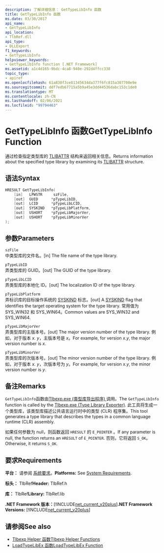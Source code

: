 ```yaml
---
description: 了解详细信息： GetTypeLibInfo 函数
title: GetTypeLibInfo 函数
ms.date: 03/30/2017
api_name:
- GetTypeLibInfo
api_location:
- TlbRef.dll
api_type:
- DLLExport
f1_keywords:
- GetTypeLibInfo
helpviewer_keywords:
- GetTypeLibInfo function [.NET Framework]
ms.assetid: a1c4d165-9bdc-4ca8-940e-292d4ffcc338
topic_type:
- apiref
ms.openlocfilehash: 61a830f3ce81345634da377f6fc815a307700e9e
ms.sourcegitcommit: ddf7edb67715a5b9a45e3dd44536dabc153c1de0
ms.translationtype: MT
ms.contentlocale: zh-CN
ms.lasthandoff: 02/06/2021
ms.locfileid: "99794463"
---
```

# <a name="gettypelibinfo-function"></a><span data-ttu-id="eebc6-103">GetTypeLibInfo 函数</span><span class="sxs-lookup"><span data-stu-id="eebc6-103">GetTypeLibInfo Function</span></span>

<span data-ttu-id="eebc6-104">通过检查指定类型库的 [TLIBATTR](/windows/win32/api/oaidl/ns-oaidl-tlibattr) 结构来返回相关信息。</span><span class="sxs-lookup"><span data-stu-id="eebc6-104">Returns information about the specified type library by examining its [TLIBATTR](/windows/win32/api/oaidl/ns-oaidl-tlibattr) structure.</span></span>  
  
## <a name="syntax"></a><span data-ttu-id="eebc6-105">语法</span><span class="sxs-lookup"><span data-stu-id="eebc6-105">Syntax</span></span>  
  
```cpp  
HRESULT GetTypeLibInfo(  
    [in]   LPWSTR     szFile,  
    [out]  GUID      *pTypeLibID,  
    [out]  LCID      *pTypeLibLCID,  
    [out]  SYSKIND   *pTypeLibPlatform,  
    [out]  USHORT    *pTypeLibMajorVer,  
    [out]  USHORT    *pTypeLibMinorVer  
);  
```  
  
## <a name="parameters"></a><span data-ttu-id="eebc6-106">参数</span><span class="sxs-lookup"><span data-stu-id="eebc6-106">Parameters</span></span>  

 `szFile`  
 <span data-ttu-id="eebc6-107">中类型库的文件名。</span><span class="sxs-lookup"><span data-stu-id="eebc6-107">[in] The file name of the type library.</span></span>  
  
 `pTypeLibID`  
 <span data-ttu-id="eebc6-108">弄类型库的 GUID。</span><span class="sxs-lookup"><span data-stu-id="eebc6-108">[out] The GUID of the type library.</span></span>  
  
 `pTypeLibLCID`  
 <span data-ttu-id="eebc6-109">弄类型库的本地化 ID。</span><span class="sxs-lookup"><span data-stu-id="eebc6-109">[out] The localization ID of the type library.</span></span>  
  
 `pTypeLibPlatform`  
 <span data-ttu-id="eebc6-110">弄标识库的目标操作系统的 [SYSKIND](/windows/win32/api/oaidl/ne-oaidl-syskind) 标志。</span><span class="sxs-lookup"><span data-stu-id="eebc6-110">[out] A [SYSKIND](/windows/win32/api/oaidl/ne-oaidl-syskind) flag that identifies the target operating system for the type library.</span></span> <span data-ttu-id="eebc6-111">常用值为 SYS_WIN32 和 SYS_WIN64。</span><span class="sxs-lookup"><span data-stu-id="eebc6-111">Common values are SYS_WIN32 and SYS_WIN64.</span></span>  
  
 `pTypeLibMajorVer`  
 <span data-ttu-id="eebc6-112">弄类型库的主版本号。</span><span class="sxs-lookup"><span data-stu-id="eebc6-112">[out] The major version number of the type library.</span></span> <span data-ttu-id="eebc6-113">例如，对于版本 *x. y*，主版本号是 *x*。</span><span class="sxs-lookup"><span data-stu-id="eebc6-113">For example, for version *x.y*, the major version number is *x*.</span></span>  
  
 `pTypeLibMinorVer`  
 <span data-ttu-id="eebc6-114">弄类型库的次版本号。</span><span class="sxs-lookup"><span data-stu-id="eebc6-114">[out] The minor version number of the type library.</span></span> <span data-ttu-id="eebc6-115">例如，对于版本 *x. y*，次版本号为 *y*。</span><span class="sxs-lookup"><span data-stu-id="eebc6-115">For example, for version *x.y*, the minor version number is *y*.</span></span>  
  
## <a name="remarks"></a><span data-ttu-id="eebc6-116">备注</span><span class="sxs-lookup"><span data-stu-id="eebc6-116">Remarks</span></span>  

 <span data-ttu-id="eebc6-117">`GetTypeLibInfo`函数由[Tlbexp.exe (类型库导出程序) ](../../tools/tlbexp-exe-type-library-exporter.md)调用。</span><span class="sxs-lookup"><span data-stu-id="eebc6-117">The `GetTypeLibInfo` function is called by the [Tlbexp.exe (Type Library Exporter)](../../tools/tlbexp-exe-type-library-exporter.md).</span></span> <span data-ttu-id="eebc6-118">此工具将生成一个类型库，该类型库描述公共语言运行时中的类型 (CLR) 程序集。</span><span class="sxs-lookup"><span data-stu-id="eebc6-118">This tool generates a type library that describes the types in a common language runtime (CLR) assembly.</span></span>  
  
 <span data-ttu-id="eebc6-119">如果任何参数为 null，则函数返回 `HRESULT` 的 `E_POINTER` 。</span><span class="sxs-lookup"><span data-stu-id="eebc6-119">If any parameter is null, the function returns an `HRESULT` of `E_POINTER`.</span></span> <span data-ttu-id="eebc6-120">否则，它将返回 `S_OK`。</span><span class="sxs-lookup"><span data-stu-id="eebc6-120">Otherwise, it returns `S_OK`.</span></span>  
  
## <a name="requirements"></a><span data-ttu-id="eebc6-121">要求</span><span class="sxs-lookup"><span data-stu-id="eebc6-121">Requirements</span></span>  

 <span data-ttu-id="eebc6-122">**平台：** 请参阅 [系统要求](../../get-started/system-requirements.md)。</span><span class="sxs-lookup"><span data-stu-id="eebc6-122">**Platforms:** See [System Requirements](../../get-started/system-requirements.md).</span></span>  
  
 <span data-ttu-id="eebc6-123">**标头：** TlbRef</span><span class="sxs-lookup"><span data-stu-id="eebc6-123">**Header:** TlbRef.h</span></span>  
  
 <span data-ttu-id="eebc6-124">**库：** TlbRef</span><span class="sxs-lookup"><span data-stu-id="eebc6-124">**Library:** TlbRef.lib</span></span>  
  
 <span data-ttu-id="eebc6-125">**.NET Framework 版本：**[!INCLUDE[net_current_v20plus](../../../../includes/net-current-v20plus-md.md)]</span><span class="sxs-lookup"><span data-stu-id="eebc6-125">**.NET Framework Versions:** [!INCLUDE[net_current_v20plus](../../../../includes/net-current-v20plus-md.md)]</span></span>  
  
## <a name="see-also"></a><span data-ttu-id="eebc6-126">请参阅</span><span class="sxs-lookup"><span data-stu-id="eebc6-126">See also</span></span>

- [<span data-ttu-id="eebc6-127">Tlbexp Helper 函数</span><span class="sxs-lookup"><span data-stu-id="eebc6-127">Tlbexp Helper Functions</span></span>](index.md)
- [<span data-ttu-id="eebc6-128">LoadTypeLibEx 函数</span><span class="sxs-lookup"><span data-stu-id="eebc6-128">LoadTypeLibEx Function</span></span>](/previous-versions/windows/desktop/api/oleauto/nf-oleauto-loadtypelibex)
